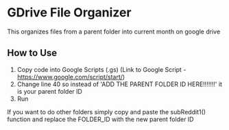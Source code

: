 # GDrive File Organizer
This organizes files from a parent folder into current month on google drive

## How to Use
1. Copy code into Google Scripts (.gs) (Link to Google Script - https://www.google.com/script/start/)
2. Change line 40 so instead of 'ADD THE PARENT FOLDER ID HERE!!!!!!!' it is your parent folder ID
3. Run

If you want to do other folders simply copy and paste the subReddit1() function and replace the FOLDER_ID with the new parent folder ID 
